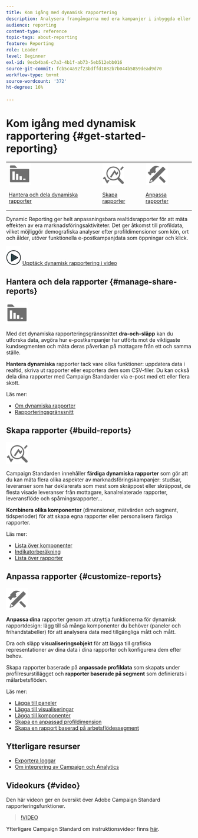 ```yaml
---
title: Kom igång med dynamisk rapportering
description: Analysera framgångarna med era kampanjer i inbyggda eller anpassade dynamiska rapporter.
audience: reporting
content-type: reference
topic-tags: about-reporting
feature: Reporting
role: Leader
level: Beginner
exl-id: 9ecb4ba6-c7a3-4b1f-ab73-5eb512ebb016
source-git-commit: fcb5c4a92f23bdffd1082b7b044b5859dead9d70
workflow-type: tm+mt
source-wordcount: '372'
ht-degree: 16%

---
```


# Kom igång med dynamisk rapportering {#get-started-reporting}

<table>
<tr>
<td><img src="assets/do-not-localize/icon_manage.svg" width="60px"><p><a href="#manage-share-reports">Hantera och dela dynamiska rapporter</a></p></td>
<td><img src="assets/do-not-localize/icon_build.svg" width="60px"><p><a href="#build-reports">Skapa rapporter</a></p></td>
<td><img src="assets/do-not-localize/icon_customize.svg" width="60px"><p><a href="#customize-reports">Anpassa rapporter</a></p></td></tr>
</table>

Dynamic Reporting ger helt anpassningsbara realtidsrapporter för att mäta effekten av era marknadsföringsaktiviteter. Det ger åtkomst till profildata, vilket möjliggör demografiska analyser efter profildimensioner som kön, ort och ålder, utöver funktionella e-postkampanjdata som öppningar och klick.

![](assets/do-not-localize/how-to-video.png) [Upptäck dynamisk rapportering i video](#video)

## Hantera och dela rapporter {#manage-share-reports}

<img src="assets/do-not-localize/icon_manage.svg" width="60px">

Med det dynamiska rapporteringsgränssnittet **dra-och-släpp** kan du utforska data, avgöra hur e-postkampanjer har utförts mot de viktigaste kundsegmenten och mäta deras påverkan på mottagare från ett och samma ställe.

**Hantera dynamiska** rapporter tack vare olika funktioner: uppdatera data i realtid, skriva ut rapporter eller exportera dem som CSV-filer. Du kan också dela dina rapporter med Campaign Standarder via e-post med ett eller flera skott.

Läs mer:

* [Om dynamiska rapporter](../../reporting/using/about-dynamic-reports.md)
* [Rapporteringsgränssnitt](../../reporting/using/reporting-interface.md)

## Skapa rapporter {#build-reports}

<img src="assets/do-not-localize/icon_build.svg" width="60px">

Campaign Standarden innehåller **färdiga dynamiska rapporter** som gör att du kan mäta flera olika aspekter av marknadsföringskampanjer: studsar, leveranser som har deklarerats som mest som skräppost eller skräppost, de flesta visade leveranser från mottagare, kanalrelaterade rapporter, leveransflöde och spårningsrapporter...

**Kombinera olika komponenter**  (dimensioner, mätvärden och segment, tidsperioder) för att skapa egna rapporter eller personalisera färdiga rapporter.

Läs mer:

* [Lista över komponenter](../../reporting/using/list-of-components-.md)
* [Indikatorberäkning](../../reporting/using/indicator-calculation.md)
* [Lista över rapporter](../../reporting/using/defining-the-report-period.md)

## Anpassa rapporter {#customize-reports}

<img src="assets/do-not-localize/icon_customize.svg" width="60px">

**Anpassa dina** rapporter genom att utnyttja funktionerna för dynamisk rapportdesign: lägg till så många komponenter du behöver (paneler och frihandstabeller) för att analysera data med tillgängliga mått och mått.

Dra och släpp **visualiseringsobjekt** för att lägga till grafiska representationer av dina data i dina rapporter och konfigurera dem efter behov.

Skapa rapporter baserade på **anpassade profildata** som skapats under profilresurstillägget och **rapporter baserade på segment** som definierats i målarbetsflöden.

Läs mer:

* [Lägga till paneler](../../reporting/using/adding-panels.md)
* [Lägga till visualiseringar](../../reporting/using/adding-visualizations.md)
* [Lägga till komponenter](../../reporting/using/adding-components.md)
* [Skapa en anpassad profildimension](../../reporting/using/creating-a-custom-profile-dimension.md)
* [Skapa en rapport baserad på arbetsflödessegment](../../reporting/using/creating-a-report-workflow-segment.md)

## Ytterligare resurser

* [Exportera loggar](../../automating/using/exporting-logs.md)
* [Om integrering av Campaign och Analytics](../../integrating/using/about-campaign-analytics-integration.md)

## Videokurs {#video}

Den här videon ger en översikt över Adobe Campaign Standard rapporteringsfunktioner.

>[!VIDEO](https://video.tv.adobe.com/v/23021?quality=12&captions=eng)

Ytterligare Campaign Standard om instruktionsvideor finns [här](https://experienceleague.adobe.com/docs/campaign-standard-learn/tutorials/overview.html?lang=sv).
